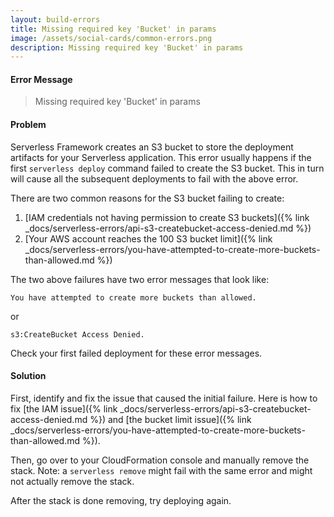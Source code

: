 ```yaml
---
layout: build-errors
title: Missing required key 'Bucket' in params
image: /assets/social-cards/common-errors.png
description: Missing required key 'Bucket' in params
---
```


#### Error Message

> Missing required key 'Bucket' in params


#### Problem

Serverless Framework creates an S3 bucket to store the deployment artifacts for your Serverless application. This error usually happens if the first `serverless deploy` command failed to create the S3 bucket. This in turn will cause all the subsequent deployments to fail with the above error.

There are two common reasons for the S3 bucket failing to create:

1. [IAM credentials not having permission to create S3 buckets]({% link _docs/serverless-errors/api-s3-createbucket-access-denied.md %})
2. [Your AWS account reaches the 100 S3 bucket limit]({% link _docs/serverless-errors/you-have-attempted-to-create-more-buckets-than-allowed.md %})

The two above failures have two error messages that look like:

```
You have attempted to create more buckets than allowed.
```

or

```
s3:CreateBucket Access Denied.
```

Check your first failed deployment for these error messages.

#### Solution

First, identify and fix the issue that caused the initial failure. Here is how to fix [the IAM issue]({% link _docs/serverless-errors/api-s3-createbucket-access-denied.md %}) and [the bucket limit issue]({% link _docs/serverless-errors/you-have-attempted-to-create-more-buckets-than-allowed.md %}).

Then, go over to your CloudFormation console and manually remove the stack. Note: a `serverless remove` might fail with the same error and might not actually remove the stack.

After the stack is done removing, try deploying again.
